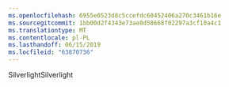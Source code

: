 ```yaml
---
ms.openlocfilehash: 6955e0523d8c5ccefdc60452406a270c3461b16e
ms.sourcegitcommit: 1bb00d2f4343e73ae8d58668f02297a3cf10a4c1
ms.translationtype: MT
ms.contentlocale: pl-PL
ms.lasthandoff: 06/15/2019
ms.locfileid: "63870736"
---
```

<span data-ttu-id="a9189-101">Silverlight</span><span class="sxs-lookup"><span data-stu-id="a9189-101">Silverlight</span></span>
